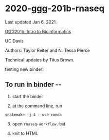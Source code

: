 # 2020-ggg-201b-rnaseq

Last updated Jan 6, 2021.

[GGG201b, Intro to Bioinformatics](https://github.com/ngs-docs/2020-GGG201b-lab)

UC Davis

Authors: Taylor Reiter and N. Tessa Pierce

Technical updates by Titus Brown.

testing new binder: 


## To run in binder --

1) start the binder

2) at the command line, run

```
snakemake -j 4 --use-conda
```

3) open `rnaseq-workflow.Rmd`

4) knit to HTML
